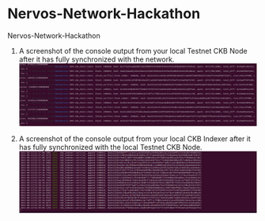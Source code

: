 # Nervos-Network-Hackathon
Nervos-Network-Hackathon

1. A screenshot of the console output from your local Testnet CKB Node after it has fully synchronized with the network.
![alt text](https://github.com/sunydev/Nervos-Network-Hackathon/blob/main/task0/node.png?raw=true)


2. A screenshot of the console output from your local CKB Indexer after it has fully synchronized with the local Testnet CKB Node.
 ![alt text](https://github.com/sunydev/Nervos-Network-Hackathon/blob/main/task0/indexer.png?raw=true)
